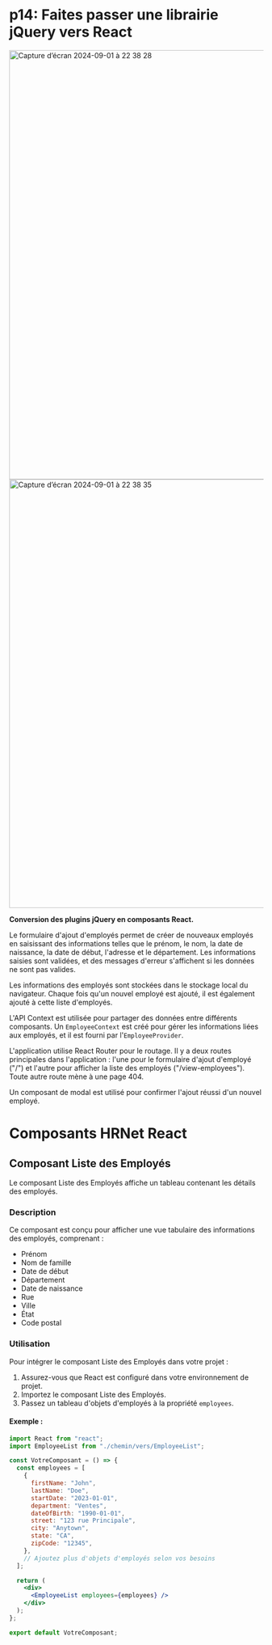 

# p14: Faites passer une librairie jQuery vers React

<img width="849" alt="Capture d’écran 2024-09-01 à 22 38 28" src="https://github.com/user-attachments/assets/67cfdda8-dff6-45ce-9a8a-03b79054c221">


<img width="848" alt="Capture d’écran 2024-09-01 à 22 38 35" src="https://github.com/user-attachments/assets/3c4b9fcf-5825-4c46-9f59-57b0a7750f0c">


**Conversion des plugins jQuery en composants React.**

Le formulaire d'ajout d'employés permet de créer de nouveaux employés en saisissant des informations telles que le prénom, le nom, la date de naissance, la date de début, l'adresse et le département. Les informations saisies sont validées, et des messages d'erreur s'affichent si les données ne sont pas valides.

Les informations des employés sont stockées dans le stockage local du navigateur. Chaque fois qu'un nouvel employé est ajouté, il est également ajouté à cette liste d'employés.

L'API Context est utilisée pour partager des données entre différents composants. Un `EmployeeContext` est créé pour gérer les informations liées aux employés, et il est fourni par l'`EmployeeProvider`.

L'application utilise React Router pour le routage. Il y a deux routes principales dans l'application : l'une pour le formulaire d'ajout d'employé ("/") et l'autre pour afficher la liste des employés ("/view-employees"). Toute autre route mène à une page 404.

Un composant de modal est utilisé pour confirmer l'ajout réussi d'un nouvel employé.

# Composants HRNet React

## Composant Liste des Employés

Le composant Liste des Employés affiche un tableau contenant les détails des employés.

### Description

Ce composant est conçu pour afficher une vue tabulaire des informations des employés, comprenant :

- Prénom
- Nom de famille
- Date de début
- Département
- Date de naissance
- Rue
- Ville
- État
- Code postal

### Utilisation

Pour intégrer le composant Liste des Employés dans votre projet :

1. Assurez-vous que React est configuré dans votre environnement de projet.
2. Importez le composant Liste des Employés.
3. Passez un tableau d'objets d'employés à la propriété `employees`.

#### Exemple :

```jsx
import React from "react";
import EmployeeList from "./chemin/vers/EmployeeList";

const VotreComposant = () => {
  const employees = [
    {
      firstName: "John",
      lastName: "Doe",
      startDate: "2023-01-01",
      department: "Ventes",
      dateOfBirth: "1990-01-01",
      street: "123 rue Principale",
      city: "Anytown",
      state: "CA",
      zipCode: "12345",
    },
    // Ajoutez plus d'objets d'employés selon vos besoins
  ];

  return (
    <div>
      <EmployeeList employees={employees} />
    </div>
  );
};

export default VotreComposant;
```
